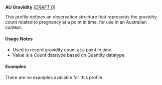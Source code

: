 **AU Gravidity** *[[DRAFT 0](guidance.html)]*

This profile defines an observation structure that represents the gravidity count related to pregnancy at a point in time, for use in an Australian context.

#### Usage Notes
* Used to record gravidity count at a point in time.
* Value is a Count datatype based on Quantity datatype

#### Examples

There are no examples available for this profile.
